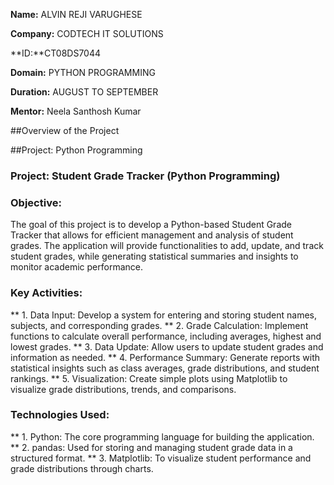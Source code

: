 **Name:** ALVIN REJI VARUGHESE

**Company:** CODTECH IT SOLUTIONS

**ID:**CT08DS7044

**Domain:** PYTHON PROGRAMMING

**Duration:** AUGUST TO SEPTEMBER

**Mentor:** Neela Santhosh Kumar

##Overview of the Project

##Project: Python Programming


### Project: Student Grade Tracker (Python Programming)


### Objective:
The goal of this project is to develop a Python-based Student Grade Tracker that allows for efficient management and 
analysis of student grades. The application will provide functionalities to add, update, and track student grades, 
while generating statistical summaries and insights to monitor academic performance.

### Key Activities:

** 1. Data Input: Develop a system for entering and storing student names, subjects, and corresponding grades.
** 2. Grade Calculation: Implement functions to calculate overall performance, including averages, highest and lowest grades.
** 3. Data Update: Allow users to update student grades and information as needed.
** 4. Performance Summary: Generate reports with statistical insights such as class averages, grade distributions, and student rankings.
** 5. Visualization: Create simple plots using Matplotlib to visualize grade distributions, trends, and comparisons.

### Technologies Used:
** 1. Python: The core programming language for building the application.
** 2. pandas: Used for storing and managing student grade data in a structured format.
** 3. Matplotlib: To visualize student performance and grade distributions through charts.




